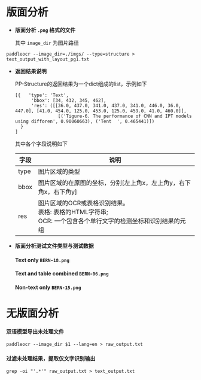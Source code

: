 <!---
# Copyright (c) 2016-2022 BigoneLab Authors. All Rights Reserved.
#
# Licensed under the Apache License, Version 2.0 (the "License"). You may
# not use this file except in compliance with the License. A copy of the
# License is located at
#   
#   https://github.com/XinyiXiang/PaddleOCR/blob/release/2.4/LICENSE
#
# or in the "license" file accompanying this file. This file is distributed
# on an "AS IS" BASIS, WITHOUT WARRANTIES OR CONDITIONS OF ANY KIND, either
# express or implied. See the License for the specific language governing
# permissions and limitations under the License.
--->
# 版面分析
- **版面分析 `.png` 格式的文件**

    其中 `image_dir` 为图片路径

```
paddleocr --image_dir=./imgs/ --type=structure > text_output_with_layout_pg1.txt
```
- **返回结果说明**

  PP-Structure的返回结果为一个dict组成的list，示例如下

  ```shell
  [{   'type': 'Text',
        'bbox': [34, 432, 345, 462],
        'res': ([[36.0, 437.0, 341.0, 437.0, 341.0, 446.0, 36.0, 447.0], [41.0, 454.0, 125.0, 453.0, 125.0, 459.0, 41.0, 460.0]],
                  [('Tigure-6. The performance of CNN and IPT models using difforen', 0.90060663), ('Tent  ', 0.465441)])
    }
  ]
  ```

  其中各个字段说明如下

  | 字段 | 说明                                                         |
  | ---- | ------------------------------------------------------------ |
  | type | 图片区域的类型                                               |
  | bbox | 图片区域的在原图的坐标，分别[左上角x，左上角y，右下角x，右下角y] |
  | res  | 图片区域的OCR或表格识别结果。<br>表格: 表格的HTML字符串; <br>OCR: 一个包含各个单行文字的检测坐标和识别结果的元组 |


- **版面分析测试文件类型与测试数据**
    #### Text only `BERN-18.png` 
    #### Text and table combined `BERN-06.png`

    #### Non-text only `BERN-15.png`


# 无版面分析
#### 双语模型导出未处理文件
``` 
paddleocr --image_dir $1 --lang=en > raw_output.txt 
```
#### 过滤未处理结果，提取仅文字识别输出 
```echo "Filtering text output"
grep -oi "'.*'" raw_output.txt > text_output.txt  
```

